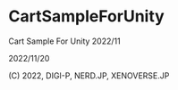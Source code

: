 # CartSampleForUnity
Cart Sample For Unity 2022/11

2022/11/20

(C) 2022, DIGI-P, NERD.JP, XENOVERSE.JP
